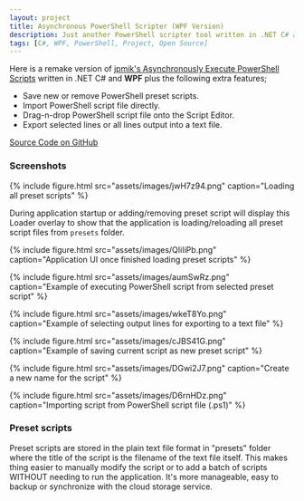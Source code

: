 ```yaml
---
layout: project
title: Asynchronous PowerShell Scripter (WPF Version)
description: Just another PowerShell scripter tool written in .NET C# and WPF to manage, run and learn PowerShell scripting.
tags: [C#, WPF, PowerShell, Project, Open Source]
---
```


Here is a remake version of [jpmik's Asynchronously Execute PowerShell Scripts](https://www.codeproject.com/Articles/18409/Asynchronously-Execute-PowerShell-Scripts-from-C) written in .NET C# and **WPF** plus the following extra features;

- Save new or remove PowerShell preset scripts.
- Import PowerShell script file directly.
- Drag-n-drop PowerShell script file onto the Script Editor.
- Export selected lines or all lines output into a text file.

<a href="https://github.com/heiswayi/AsyncPowerShellScripter" class="button big">Source Code on GitHub</a>



### Screenshots

{% include figure.html src="assets/images/jwH7z94.png" caption="Loading all preset scripts" %}

During application startup or adding/removing preset script will display this Loader overlay to show that the application is loading/reloading all preset script files from `presets` folder.

{% include figure.html src="assets/images/QIiIiPb.png" caption="Application UI once finished loading preset scripts" %}

{% include figure.html src="assets/images/aumSwRz.png" caption="Example of executing PowerShell script from selected preset script" %}

{% include figure.html src="assets/images/wkeT8Yo.png" caption="Example of selecting output lines for exporting to a text file" %}

{% include figure.html src="assets/images/cJBS41G.png" caption="Example of saving current script as new preset script" %}

{% include figure.html src="assets/images/DGwi2J7.png" caption="Create a new name for the script" %}

{% include figure.html src="assets/images/D6rnHDz.png" caption="Importing script from PowerShell script file (.ps1)" %}



### Preset scripts

Preset scripts are stored in the plain text file format in "presets" folder where the title of the script is the filename of the text file itself. This makes thing easier to manually modify the script or to add a batch of scripts WITHOUT needing to run the application. It's more manageable, easy to backup or synchronize with the cloud storage service.
